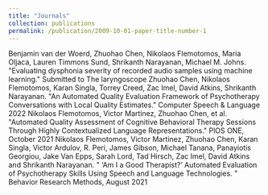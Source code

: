 ```yaml
---
title: "Journals"
collection: publications
permalink: /publication/2009-10-01-paper-title-number-1
---
```

Benjamin van der Woerd, Zhuohao Chen, Nikolaos Flemotomos, Maria Oljaca, Lauren Timmons Sund, Shrikanth Narayanan, Michael M. Johns.
"Evaluating dysphonia severity of recorded audio samples using machine learning." Submitted to The laryngoscope
Zhuohao Chen, Nikolaos Flemotomos, Karan Singla, Torrey Creed, Zac Imel, David Atkins, Shrikanth Narayanan. "An Automated Quality
Evaluation Framework of Psychotherapy Conversations with Local Quality Estimates." Computer Speech & Language 2022
Nikolaos Flemotomos, Victor Martinez, Zhuohao Chen, et al. "Automated Quality Assessment of Cognitive Behavioral Therapy Sessions Through
Highly Contextualized Language Representations." PlOS ONE, October 2021
Nikolaos Flemotomos, Victor Martinez, Zhuohao Chen, Karan Singla, Victor Ardulov, R. Peri, James Gibson, Michael Tanana, Panayiotis Georgiou,
Jake Van Epps, Sarah Lord, Tad Hirsch, Zac Imel, David Atkins and Shrikanth Narayanan. " ‘Am I a Good Therapist?’ Automated Evaluation of
Psychotherapy Skills Using Speech and Language Technologies. " Behavior Research Methods, August 2021